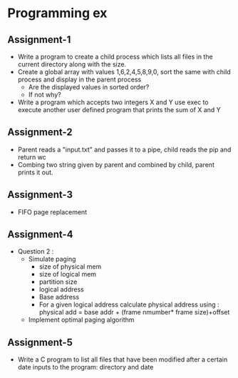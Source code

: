 # Programming ex

## Assignment-1

- Write a program to create a child process which lists all files in the current directory along with the size.
- Create a global array with values 1,6,2,4,5,8,9,0, sort the same with child process and display in the parent process
  - Are the displayed values in sorted order?
  - If not why?
- Write a program which accepts two integers X and Y use exec to execute another user defined program that prints the sum of X and Y

## Assignment-2 
- Parent reads a "input.txt" and passes it to a pipe, child reads the pip and return wc 
- Combing two string given by parent and combined by child, parent prints it out.

## Assignment-3
- FIFO page replacement

## Assignment-4
- Question 2 : 
  - Simulate paging 
    - size of physical mem
    - size of logical mem
    - partition size 
    - logical address 
    - Base address 
    - For a given logical address calculate physical address using : physical add = base addr + (frame nmumber* frame size)+offset 
  - Implement optimal paging algorithm


## Assignment-5
- Write a C program to list all files that have been modified after a certain date inputs to the program: directory and date
